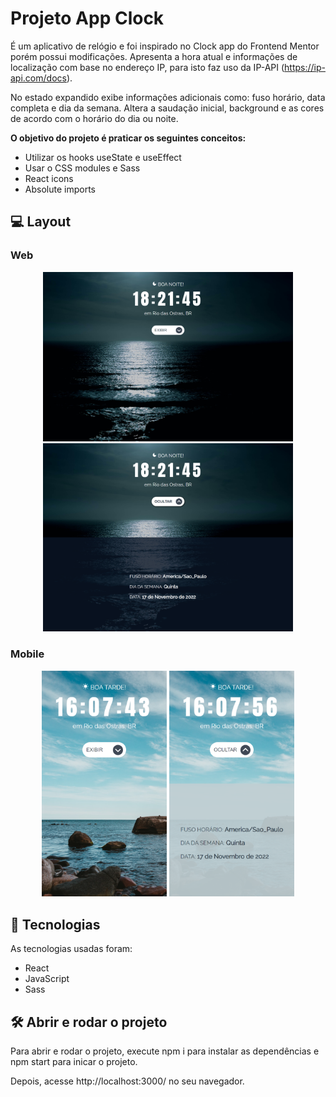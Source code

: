 # Projeto App Clock

É um aplicativo de relógio e foi inspirado no Clock app do Frontend Mentor porém possui modificações. Apresenta a hora atual e informações de localização com base no endereço IP, para isto faz uso da IP-API (https://ip-api.com/docs). 

No estado expandido exibe informações adicionais como: fuso horário, data completa e dia da semana. 
Altera a saudação inicial, background e as cores de acordo com o horário do dia ou noite. 


<p><strong>O objetivo do projeto é praticar os seguintes conceitos:</strong> 

- Utilizar os hooks useState e useEffect
- Usar o CSS modules e Sass
- React icons
- Absolute imports

## 💻 Layout  

### Web

<p align="center">
  <img alt="Projeto App Clock" title="App Clock" src="/src/assets/images/tela-desktop-oculto.png" width="400px">
  <img alt="Projeto App Clock" title="App Clock" src="/src/assets/images/tela-desktop-exibir.png" width="400px">
</p>

### Mobile

<p align="center">
  <img alt="Projeto App Clock" title="App Clock" src="src/assets/images/tela-mobile-oculto.png" width="200px">
  <img alt="Projeto App Clock" title="App Clock" src="src/assets/images/tela-mobile-exibir.png" width="200px">
</p>


 ## 🔧 Tecnologias 

As tecnologias usadas foram: 
* React
* JavaScript
* Sass

## 🛠️ Abrir e rodar o projeto
Para abrir e rodar o projeto, execute npm i para instalar as dependências e npm start para inicar o projeto.

Depois, acesse http://localhost:3000/ no seu navegador.
